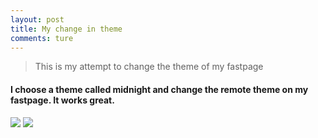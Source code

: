```yaml
---
layout: post
title: My change in theme
comments: ture
---
```

> This is my attempt to change the theme of my fastpage

#### I choose a theme called midnight and change the remote theme on my fastpage. It works great.

![]({{site.baseurl}}/images/theme1.png)
![]({{site.baseurl}}/images/theme2.png)